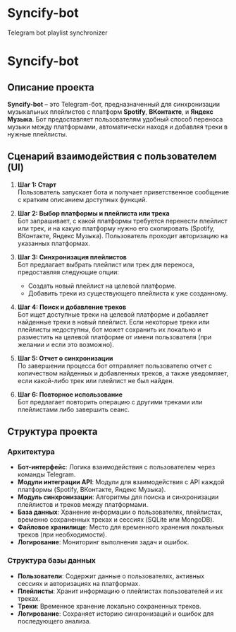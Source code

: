 # Syncify-bot
Telegram bot playlist synchronizer
# Syncify-bot

## Описание проекта
**Syncify-bot** – это Telegram-бот, предназначенный для синхронизации музыкальных плейлистов с платформ **Spotify**, **ВКонтакте**, и **Яндекс Музыка**. Бот предоставляет пользователям удобный способ переноса музыки между платформами, автоматически находя и добавляя треки в нужные плейлисты.

## Сценарий взаимодействия с пользователем (UI)

1. **Шаг 1: Старт**  
   Пользователь запускает бота и получает приветственное сообщение с кратким описанием доступных функций.

2. **Шаг 2: Выбор платформы и плейлиста или трека**  
   Бот запрашивает, с какой платформы требуется перенести плейлист или трек, и на какую платформу нужно его скопировать (Spotify, ВКонтакте, Яндекс Музыка). Пользователь проходит авторизацию на указанных платформах.

3. **Шаг 3: Синхронизация плейлистов**  
   Бот предлагает выбрать плейлист или трек для переноса, предоставляя следующие опции:
   - Создать новый плейлист на целевой платформе.
   - Добавить треки из существующего плейлиста к уже созданному.

4. **Шаг 4: Поиск и добавление треков**  
   Бот ищет доступные треки на целевой платформе и добавляет найденные треки в новый плейлист. Если некоторые треки или плейлисты недоступны, бот может сохранить их локально и разместить на целевой платформе от имени пользователя (при желании и если это возможно).

5. **Шаг 5: Отчет о синхронизации**  
   По завершении процесса бот отправляет пользователю отчет с количеством найденных и добавленных треков, а также уведомляет, если какой-либо трек или плейлист не был найден.

6. **Шаг 6: Повторное использование**  
   Бот предлагает повторить операцию с другими треками или плейлистами либо завершить сеанс.

## Структура проекта

### Архитектура
- **Бот-интерфейс**: Логика взаимодействия с пользователем через команды Telegram.
- **Модули интеграции API**: Модули для взаимодействия с API каждой платформы (Spotify, ВКонтакте, Яндекс Музыка).
- **Модуль синхронизации**: Алгоритмы для поиска и синхронизации плейлистов и треков между платформами.
- **База данных**: Хранение информации о пользователях, плейлистах, временно сохраненных треках и сессиях (SQLite или MongoDB).
- **Файловое хранилище**: Место для временного хранения локальных треков (при необходимости).
- **Логирование**: Мониторинг выполнения задач и ошибок.

### Структура базы данных
- **Пользователи**: Содержит данные о пользователях, активных сессиях и авторизациях на платформах.
- **Плейлисты**: Хранит информацию о плейлистах пользователей и их треках.
- **Треки**: Временное хранение локально сохраненных треков.
- **Логирование**: Сохраняет историю синхронизаций и ошибок для последующего анализа.
